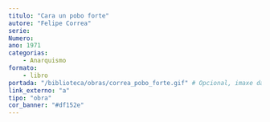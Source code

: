 ```yaml
---
titulo: "Cara un pobo forte"
autore: "Felipe Correa"
serie:
Numero:
ano: 1971
categorias:
    - Anarquismo
formato:
    - libro
portada: "/biblioteca/obras/correa_pobo_forte.gif" # Opcional, imaxe da portada
link_externo: "a"
tipo: "obra"
cor_banner: "#df152e"
---
```

